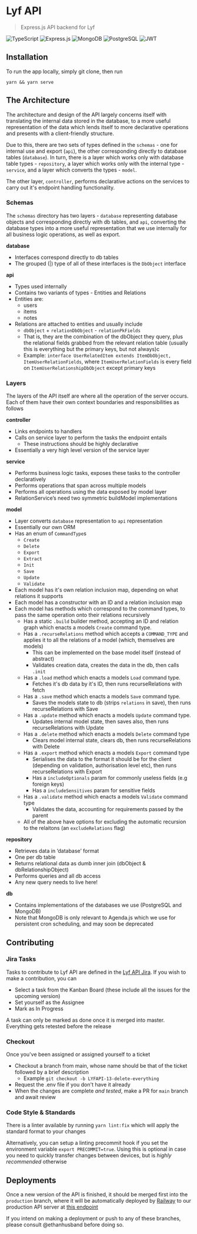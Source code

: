 # Lyf API

> Express.js API backend for Lyf

![TypeScript](https://img.shields.io/badge/typescript-%23007ACC.svg?style=for-the-badge&logo=typescript&logoColor=white)
![Express.js](https://img.shields.io/badge/express.js-%23404d59.svg?style=for-the-badge&logo=express&logoColor=%2361DAFB)
![MongoDB](https://img.shields.io/badge/MongoDB-%234ea94b.svg?style=for-the-badge&logo=mongodb&logoColor=white)
![PostgreSQL](https://img.shields.io/badge/postgresql-4169e1?style=for-the-badge&logo=postgresql&logoColor=white)
![JWT](https://img.shields.io/badge/JWT-black?style=for-the-badge&logo=JSON%20web%20tokens)

## Installation

To run the app locally, simply git clone, then run

```
yarn && yarn serve
```

## The Architecture

The architecture and design of the API largely concerns itself with translating the internal data stored in the database, to a more useful representation of the data which lends itself to more declarative operations and presents with a client-friendly structure.

Due to this, there are two sets of types defined in the `schemas` - one for internal use and export (`api`), the other corresponding directly to database tables (`database`). In turn, there is a layer which works only with database table types - `repository`, a layer which works only with the internal type - `service`, and a layer which converts the types - `model`. 

The other layer, `controller`, performs declarative actions on the services to carry out it's endpoint handling functionality.

### Schemas

The `schemas` directory has two layers - `database` representing database objects and corresponding directly with db tables, and `api`, converting the database types into a more useful representation that we use internally for all business logic operations, as well as export.

**database**
- Interfaces correspond directly to db tables
- The grouped (|) type of all of these interfaces is the `DbObject` interface

**api**
- Types used internally
- Contains two variants of types - Entities and Relations
- Entities are:
  - users
  - items
  - notes
- Relations are attached to entities and usually include
  - `dbObject` + `relationDbObject` - `relationPkFields`
  - That is, they are the combination of the dbObject they query, plus the relational fields grabbed from the relevant relation table (usually this is everything but the primary keys, but not always)c
  - Example: `interface UserRelatedItem extends ItemDbObject, ItemUserRelationFields`, where `ItemUserRelationFields` is every field on `ItemUserRelationshipDbObject` except primary keys

### Layers

The layers of the API itself are where all the operation of the server occurs. Each of them have their own context boundaries and responsibilities as follows

**controller**
- Links endpoints to handlers
- Calls on service layer to perform the tasks the endpoint entails
  - These instructions should be highly declarative
- Essentially a very high level version of the service layer

**service**
- Performs business logic tasks, exposes these tasks to the controller declaratively
- Performs operations that span across multiple models
- Performs all operations using the data exposed by model layer
- RelationService’s need two symmetric buildModel implementations

**model**
- Layer converts `database` representation to `api` representation
- Essentially our own ORM
- Has an enum of `CommandType`s
  - `Create`
  - `Delete`
  - `Export`
  - `Extract`
  - `Init`
  - `Save`
  - `Update`
  - `Validate`
- Each model has it's own relation inclusion map, depending on what relations it supports
- Each model has a constructor with an ID and a relation inclusion map
- Each model has methods which correspond to the command types, to pass the same operation onto their relations recursively
  - Has a static `.build` builder method, accepting an ID and relation graph which enacts a models `Create` command type.
  - Has a `.recurseRelations` method which accepts a `COMMAND_TYPE` and applies it to all the relations of a model (which, themselves are models)
    - This can be implemented on the base model itself (instead of abstract)
    - Validates creation data, creates the data in the db, then calls `.init`
  - Has a `.load` method which enacts a models `Load` command type. 
    - Fetches it's db data by it's ID, then runs recurseRelations with fetch
  - Has a `.save` method which enacts a models `Save` command type. 
    - Saves the models state to db (strips `relations` in save), then runs recurseRelations with Save
  - Has a `.update` method which enacts a models `Update` command type. 
    - Updates internal model state, then saves also, then runs recurseRelations with Update
  - Has a `.delete` method which enacts a models `Delete` command type
    - Clears model internal state, clears db, then runs recurseRelations with Delete
  - Has a `.export` method which enacts a models `Export` command type
    - Serialises the data to the format it should be for the client (depending on validation, authorisation level etc), then runs recurseRelations with Export
    - Has a `includeOptionals` param for commonly useless fields (e.g foreign keys)
    - Has a `includeSensitives` param for sensitive fields
  - Has a `.validate` method which enacts a models `Validate` command type
    - Validates the data, accounting for requirements passed by the parent
  - All of the above have options for excluding the automatic recursion to the relaitons (an `excludeRelations` flag)

**repository**
- Retrieves data in ‘database’ format
- One per db table
- Returns relational data as dumb inner join (dbObject & dbRelationshipObject)
- Performs queries and all db access
- Any new query needs to live here!

**db**
- Contains implementations of the databases we use (PostgreSQL and MongoDB)
- Note that MongoDB is only relevant to Agenda.js which we use for persistent cron scheduling, and may soon be deprecated

## Contributing

### Jira Tasks

Tasks to contribute to Lyf API are defined in the [Lyf API Jira](https://lyf-planner.atlassian.net/jira/software/projects/LYFAPI/boards/3/backlog?versions=visible). If you wish to make a contribution, you can

- Select a task from the Kanban Board (these include all the issues for the upcoming version)
- Set yourself as the Assignee
- Mark as In Progress

A task can only be marked as done once it is merged into master. Everything gets retested before the release

### Checkout

Once you've been assigned or assigned yourself to a ticket

- Checkout a branch from main, whose name should be that of the ticket followed by a brief description
  - Example `git checkout -b LYFAPI-13-delete-everything`
- Request the .env file if you don't have it already
- When the changes are complete *and tested*, make a PR for `main` branch and await review

### Code Style & Standards

There is a linter available by running `yarn lint:fix` which will apply the standard format to your changes

Alternatively, you can setup a linting precommit hook if you set the environment variable `export PRECOMMIT=true`. Using this is optional in case you need to quickly transfer changes between devices, but is *highly recommended* otherwise

## Deployments

Once a new version of the API is finished, it should be merged first into the `production` branch, where it will be automatically deployed by [Railway](https://railway.app/project/f775ac44-eda0-44f0-9299-df915e4b8f20/service/ec403ab7-ec5e-4902-81ac-74f195778b7a) to our production API server at [this endpoint](https://lyf-api-production.up.railway.app)

If you intend on making a deployment or push to any of these branches, please consult @ethanhusband before doing so.
